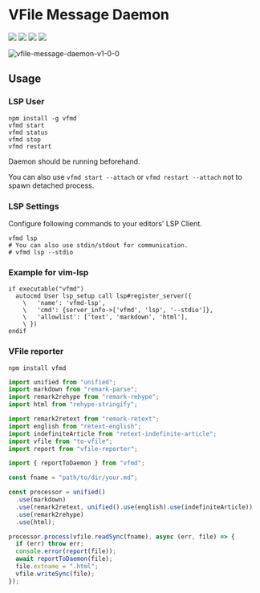 # VFile Message Daemon

[![](https://img.shields.io/github/workflow/status/LumaKernel/vfile-message-daemon/Test?label=ci&style=flat-square)](https://github.com/LumaKernel/vfile-message-daemon/actions?query=workflow%3ATest)
[![](https://img.shields.io/github/workflow/status/LumaKernel/vfile-message-daemon/Release?label=release&style=flat-square)](https://github.com/LumaKernel/vfile-message-daemon/actions?query=workflow%3ARelease)
[![](https://img.shields.io/npm/v/vfmd?style=flat-square)](https://www.npmjs.com/package/vfmd)
[![](https://img.shields.io/codecov/c/github/LumaKernel/vfile-message-daemon?style=flat-square)](https://codecov.io/gh/LumaKernel/vfile-message-daemon)

![vfile-message-daemon-v1-0-0](https://user-images.githubusercontent.com/29811106/105132160-c3b4e400-5b2d-11eb-8630-d9b8a7232808.png)

## Usage

### LSP User

```shell
npm install -g vfmd
vfmd start
vfmd status
vfmd stop
vfmd restart
```

Daemon should be running beforehand.

You can also use `vfmd start --attach` or `vfmd restart --attach` not to spawn detached process.

### LSP Settings

Configure following commands to your editors' LSP Client.

```shell
vfmd lsp
# You can also use stdin/stdout for communication.
# vfmd lsp --stdio
```

### Example for vim-lsp

```vim
if executable("vfmd")
  autocmd User lsp_setup call lsp#register_server({
    \   'name': 'vfmd-lsp',
    \   'cmd': {server_info->['vfmd', 'lsp', '--stdio']},
    \   'allowlist': ['text', 'markdown', 'html'],
    \ })
endif
```

### VFile reporter

```shell
npm install vfmd
```

```typescript
import unified from "unified";
import markdown from "remark-parse";
import remark2rehype from "remark-rehype";
import html from "rehype-stringify";

import remark2retext from "remark-retext";
import english from "retext-english";
import indefiniteArticle from "retext-indefinite-article";
import vfile from "to-vfile";
import report from "vfile-reporter";

import { reportToDaemon } from "vfmd";

const fname = "path/to/dir/your.md";

const processor = unified()
  .use(markdown)
  .use(remark2retext, unified().use(english).use(indefiniteArticle))
  .use(remark2rehype)
  .use(html);

processor.process(vfile.readSync(fname), async (err, file) => {
  if (err) throw err;
  console.error(report(file));
  await reportToDaemon(file);
  file.extname = ".html";
  vfile.writeSync(file);
});
```
